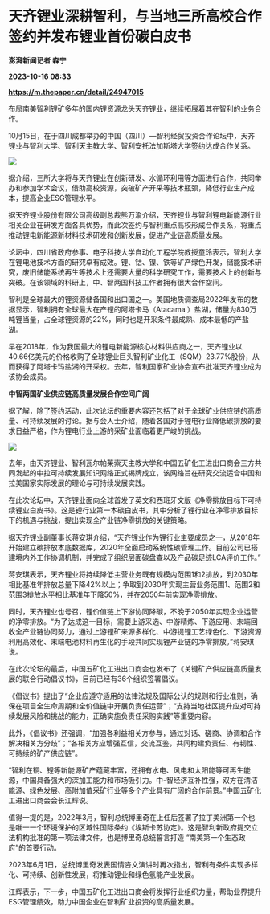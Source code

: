 # 天齐锂业深耕智利，与当地三所高校合作签约并发布锂业首份碳白皮书
**澎湃新闻记者 森宁**

**2023-10-16 08:33**

**https://m.thepaper.cn/detail/24947015**

布局南美智利锂矿多年的国内锂资源龙头天齐锂业，继续拓展着其在智利的业务合作。

10月15日，在于四川成都举办的中国（四川）—智利经贸投资合作论坛中，天齐锂业与智利大学、智利天主教大学、智利安托法加斯塔大学签约达成合作关系。

![](https://imagecloud.thepaper.cn/thepaper/image/274/302/27.jpg)

据介绍，三所大学将与天齐锂业在创新研发、水循环利用等方面进行合作，共同举办和参加学术会议，借助高校资源，突破矿产开采等技术瓶颈，降低行业生产成本，提高企业ESG管理水平。

据天齐锂业股份有限公司高级副总裁熊万渝介绍，天齐锂业与智利锂电新能源行业相关企业在研发方面各具优势，而此次签约与智利重点高校形成合作关系，将重点推动锂电新能源新材料技术研发和创新发展，促进产业链高质量发展。

论坛中，四川省政府参事、电子科技大学自动化工程学院教授童玲表示，智利大学在锂电池技术方面的研究卓有成效。锂、钴、镍、铁等矿产绿色开发，储能技术研究，废旧储能系统再生等技术上还需要大量的科学研究工作，需要技术上的创新与突破。在该领域的科研上，中、智两国科技工作者拥有很大合作空间。

智利是全球最大的锂资源储备国和出口国之一。美国地质调查局2022年发布的数据显示，智利拥有全球最大在产锂的阿塔卡马（Atacama ）盐湖，储量为830万吨锂当量，占全球锂资源的22%，同时也是开采条件最成熟、成本最低的产盐湖。

早在2018年，作为我国最大的锂电新能源核心材料供应商之一，天齐锂业以40.66亿美元的价格收购了全球锂业巨头智利矿业化工（SQM）23.77%股份，从而获得了阿塔卡玛盐湖的开采权。去年，智利国家矿业协会宣布批准天齐锂业成为该协会成员。

**中智两国矿业供应链高质量发展合作空间广阔**

据了解，除了签约活动，此次论坛的重要内容还包括了对于全球矿业供应链的高质量、可持续发展的讨论。据与会人士介绍，随着各国对于锂电行业降低碳排放的要求日益严格，作为锂电行业上游的采矿业面临着更严峻的挑战。

![](https://imagecloud.thepaper.cn/thepaper/image/274/302/95.jpeg)

去年，由天齐锂业、智利瓦尔帕莱索天主教大学和中国五矿化工进出口商会三方共同发起的中拉可持续发展知识网络正式揭牌成立，该网络旨在研究交流适合中国和拉美国家实际发展的理论与可持续发展实践。

在此次论坛中，天齐锂业面向全球首发了英文和西班牙文版《净零排放目标下可持续锂业白皮书》。这是锂行业第一本碳白皮书，其中分析了锂行业在净零排放目标下的机遇与挑战，提出实现全产业链净零排放的关键策略。

据天齐锂业副董事长蒋安琪介绍，“天齐锂业作为锂行业主要成员之一，从2018年开始建立碳排放本底数据库，2020年全面启动系统性碳管理工作。目前公司已搭建境内外工作协调机制，并完成了组织层面碳盘查以及产品碳足迹LCA评价工作。”

蒋安琪表示，天齐锂业将持续降低主营业务既有规模内范围1和2排放，到2030年相比基准年排放总量下降42%以上；争取到2030年实现主营业务范围1、范围2和范围3排放水平相比基准年下降50%，并在2050年前实现净零排放。

同时，天齐锂业也号召，锂价值链上下游协同降碳，不晚于2050年实现企业运营的净零排放。“为了达成这一目标，需要上游采选、中游精炼、下游应用、末端回收全产业链协同努力，通过上游锂矿来源多样化、中游提锂工艺绿色化、下游资源利用高效化、末端电池材料再生化的手段共同实现锂产业链的净零排放。”蒋安琪说。

在此次论坛的最后，中国五矿化工进出口商会也发布了《关键矿产供应链高质量发展的联合行动倡议书》，目前已经有36个组织签署倡议。

《倡议书》提出了“企业应遵守适用的法律法规及国际公认的规则和行业准则，确保在项目全生命周期和全价值链中开展负责任运营”；“支持当地社区提升应对可持续发展风险和挑战的能力，正确实施负责任采购实践”等重要内容。

此外，《倡议书》还强调，“加强各利益相关方参与，通过对话、磋商、协调和合作解决相关方分歧”；“各相关方应增强互信，交流互鉴，共同构建负责任、有韧性、可持续的矿产供应链”。

“智利在铜、锂等新能源矿产蕴藏丰富，还拥有水电、风电和太阳能等可再生能源，中国具备强大的深加工能力和市场吸引力。中-智经济互补性强，双方在清洁能源、绿色发展、高附加值采矿行业等多个产业具有广阔的合作前景。”中国五矿化工进出口商会会长江辉说。

值得一提的是，2022年3月，智利总统博里奇在上任后签署了拉丁美洲第一个也是唯一一个环境保护的区域性国际条约《埃斯卡苏协定》。这是智利新政府提交立法机构批准的第一项法律文件，也是博里奇总统誓言打造 “南美第一个生态政府”的首要行动。

2023年6月1日，总统博里奇发表国情咨文演讲时再次指出，智利有条件实现多样化、可持续、创新性发展，将推动锂业和绿色氢能产业发展。

江辉表示，下一步，中国五矿化工进出口商会将发挥行业组织力量，帮助业界提升ESG管理绩效，助力中国企业在智利矿业投资的高质量发展。